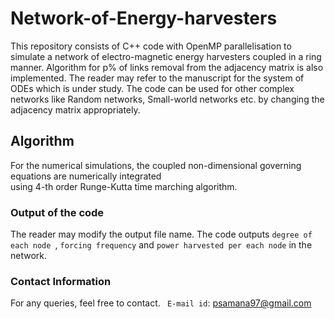 # Network-of-Energy-harvesters
This repository consists of C++ code with OpenMP parallelisation to simulate a network of electro-magnetic energy harvesters coupled in a ring manner.
Algorithm for p% of links removal from the adjacency matrix is also implemented.
The reader may refer to the manuscript for the system of ODEs which is under study. The code can be used for other complex networks like Random networks, Small-world networks etc. by changing the adjacency matrix appropriately. 

## Algorithm
For the numerical simulations, the coupled non-dimensional governing equations are numerically integrated   
using $4$-th order Runge-Kutta time marching algorithm.

### Output of the code
The reader may modify the output file name.
The code outputs ```degree of each node ```, ```forcing frequency``` and ```power harvested per each node``` in the network.

### Contact Information
For any queries, feel free to contact.
``` E-mail id```: psamana97@gmail.com
